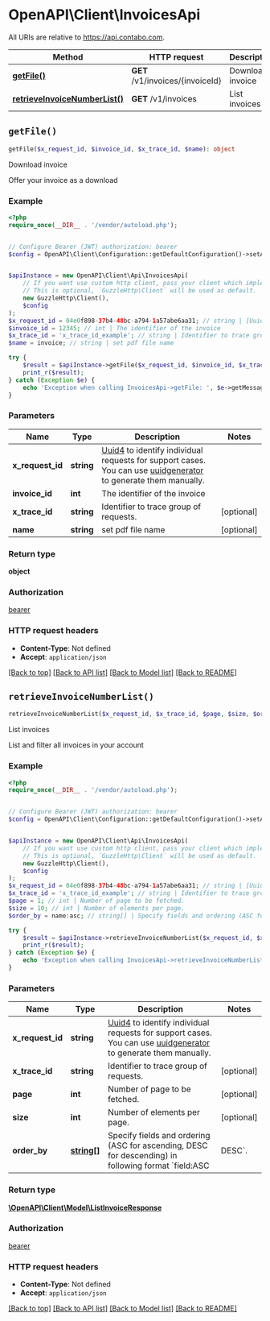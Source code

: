 # OpenAPI\Client\InvoicesApi

All URIs are relative to https://api.contabo.com.

Method | HTTP request | Description
------------- | ------------- | -------------
[**getFile()**](InvoicesApi.md#getFile) | **GET** /v1/invoices/{invoiceId} | Download invoice
[**retrieveInvoiceNumberList()**](InvoicesApi.md#retrieveInvoiceNumberList) | **GET** /v1/invoices | List invoices


## `getFile()`

```php
getFile($x_request_id, $invoice_id, $x_trace_id, $name): object
```

Download invoice

Offer your invoice as a download

### Example

```php
<?php
require_once(__DIR__ . '/vendor/autoload.php');


// Configure Bearer (JWT) authorization: bearer
$config = OpenAPI\Client\Configuration::getDefaultConfiguration()->setAccessToken('YOUR_ACCESS_TOKEN');


$apiInstance = new OpenAPI\Client\Api\InvoicesApi(
    // If you want use custom http client, pass your client which implements `GuzzleHttp\ClientInterface`.
    // This is optional, `GuzzleHttp\Client` will be used as default.
    new GuzzleHttp\Client(),
    $config
);
$x_request_id = 04e0f898-37b4-48bc-a794-1a57abe6aa31; // string | [Uuid4](https://en.wikipedia.org/wiki/Universally_unique_identifier#Version_4_(random)) to identify individual requests for support cases. You can use [uuidgenerator](https://www.uuidgenerator.net/version4) to generate them manually.
$invoice_id = 12345; // int | The identifier of the invoice
$x_trace_id = 'x_trace_id_example'; // string | Identifier to trace group of requests.
$name = invoice; // string | set pdf file name

try {
    $result = $apiInstance->getFile($x_request_id, $invoice_id, $x_trace_id, $name);
    print_r($result);
} catch (Exception $e) {
    echo 'Exception when calling InvoicesApi->getFile: ', $e->getMessage(), PHP_EOL;
}
```

### Parameters

Name | Type | Description  | Notes
------------- | ------------- | ------------- | -------------
 **x_request_id** | **string**| [Uuid4](https://en.wikipedia.org/wiki/Universally_unique_identifier#Version_4_(random)) to identify individual requests for support cases. You can use [uuidgenerator](https://www.uuidgenerator.net/version4) to generate them manually. |
 **invoice_id** | **int**| The identifier of the invoice |
 **x_trace_id** | **string**| Identifier to trace group of requests. | [optional]
 **name** | **string**| set pdf file name | [optional]

### Return type

**object**

### Authorization

[bearer](../../README.md#bearer)

### HTTP request headers

- **Content-Type**: Not defined
- **Accept**: `application/json`

[[Back to top]](#) [[Back to API list]](../../README.md#endpoints)
[[Back to Model list]](../../README.md#models)
[[Back to README]](../../README.md)

## `retrieveInvoiceNumberList()`

```php
retrieveInvoiceNumberList($x_request_id, $x_trace_id, $page, $size, $order_by): \OpenAPI\Client\Model\ListInvoiceResponse
```

List invoices

List and filter all invoices in your account

### Example

```php
<?php
require_once(__DIR__ . '/vendor/autoload.php');


// Configure Bearer (JWT) authorization: bearer
$config = OpenAPI\Client\Configuration::getDefaultConfiguration()->setAccessToken('YOUR_ACCESS_TOKEN');


$apiInstance = new OpenAPI\Client\Api\InvoicesApi(
    // If you want use custom http client, pass your client which implements `GuzzleHttp\ClientInterface`.
    // This is optional, `GuzzleHttp\Client` will be used as default.
    new GuzzleHttp\Client(),
    $config
);
$x_request_id = 04e0f898-37b4-48bc-a794-1a57abe6aa31; // string | [Uuid4](https://en.wikipedia.org/wiki/Universally_unique_identifier#Version_4_(random)) to identify individual requests for support cases. You can use [uuidgenerator](https://www.uuidgenerator.net/version4) to generate them manually.
$x_trace_id = 'x_trace_id_example'; // string | Identifier to trace group of requests.
$page = 1; // int | Number of page to be fetched.
$size = 10; // int | Number of elements per page.
$order_by = name:asc; // string[] | Specify fields and ordering (ASC for ascending, DESC for descending) in following format `field:ASC|DESC`.

try {
    $result = $apiInstance->retrieveInvoiceNumberList($x_request_id, $x_trace_id, $page, $size, $order_by);
    print_r($result);
} catch (Exception $e) {
    echo 'Exception when calling InvoicesApi->retrieveInvoiceNumberList: ', $e->getMessage(), PHP_EOL;
}
```

### Parameters

Name | Type | Description  | Notes
------------- | ------------- | ------------- | -------------
 **x_request_id** | **string**| [Uuid4](https://en.wikipedia.org/wiki/Universally_unique_identifier#Version_4_(random)) to identify individual requests for support cases. You can use [uuidgenerator](https://www.uuidgenerator.net/version4) to generate them manually. |
 **x_trace_id** | **string**| Identifier to trace group of requests. | [optional]
 **page** | **int**| Number of page to be fetched. | [optional]
 **size** | **int**| Number of elements per page. | [optional]
 **order_by** | [**string[]**](../Model/string.md)| Specify fields and ordering (ASC for ascending, DESC for descending) in following format &#x60;field:ASC|DESC&#x60;. | [optional]

### Return type

[**\OpenAPI\Client\Model\ListInvoiceResponse**](../Model/ListInvoiceResponse.md)

### Authorization

[bearer](../../README.md#bearer)

### HTTP request headers

- **Content-Type**: Not defined
- **Accept**: `application/json`

[[Back to top]](#) [[Back to API list]](../../README.md#endpoints)
[[Back to Model list]](../../README.md#models)
[[Back to README]](../../README.md)
